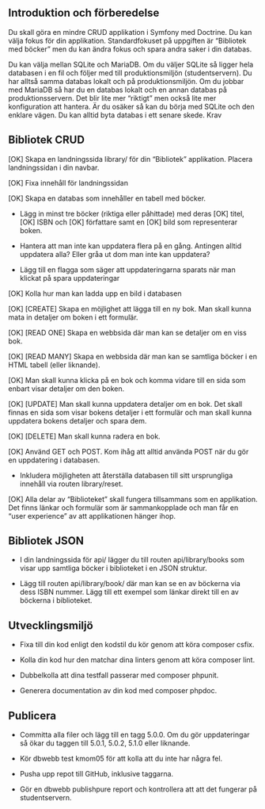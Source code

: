 ## Introduktion och förberedelse

Du skall göra en mindre CRUD applikation i Symfony med Doctrine. Du kan välja fokus för din applikation. Standardfokuset på uppgiften är “Bibliotek med böcker” men du kan ändra fokus och spara andra saker i din databas.

Du kan välja mellan SQLite och MariaDB. Om du väljer SQLite så ligger hela databasen i en fil och följer med till produktionsmiljön (studentservern). Du har alltså samma databas lokalt och på produktionsmiljön. Om du jobbar med MariaDB så har du en databas lokalt och en annan databas på produktionsservern. Det blir lite mer “riktigt” men också lite mer konfiguration att hantera. Är du osäker så kan du börja med SQLite och den enklare vägen. Du kan alltid byta databas i ett senare skede.
Krav

## Bibliotek CRUD

[OK] Skapa en landningssida library/ för din “Bibliotek” applikation. Placera landningssidan i din navbar.

[OK] Fixa innehåll för landningssidan

[OK] Skapa en databas som innehåller en tabell med böcker. 

* Lägg in minst tre böcker (riktiga eller påhittade) med deras 
    [OK] titel, 
    [OK] ISBN och 
    [OK] författare samt en 
    [OK] bild som representerar boken.



* Hantera att man inte kan uppdatera flera på en gång. Antingen alltid uppdatera alla? Eller gråa ut dom man inte kan uppdatera?
* Lägg till en flagga som säger att uppdateringarna sparats när man klickat på spara uppdateringar


[OK] Kolla hur man kan ladda upp en bild i databasen

[OK] [CREATE] Skapa en möjlighet att lägga till en ny bok. Man skall kunna mata in detaljer om boken i ett formulär.

[OK] [READ ONE] Skapa en webbsida där man kan se detaljer om en viss bok.


[OK] [READ MANY] Skapa en webbsida där man kan se samtliga böcker i en HTML tabell (eller liknande).

[OK] Man skall kunna klicka på en bok och komma vidare till en sida som enbart visar detaljer om den boken.



[OK] [UPDATE] Man skall kunna uppdatera detaljer om en bok. Det skall finnas en sida som visar bokens detaljer i ett formulär och man skall kunna uppdatera bokens detaljer och spara dem.


[OK] [DELETE] Man skall kunna radera en bok.

[OK] Använd GET och POST. Kom ihåg att alltid använda POST när du gör en uppdatering i databasen.

* Inkludera möjligheten att återställa databasen till sitt ursprungliga innehåll via routen library/reset.

[OK] Alla delar av “Biblioteket” skall fungera tillsammans som en applikation. Det finns länkar och formulär som är sammankopplade och man får en “user experience” av att applikationen hänger ihop.

## Bibliotek JSON

* I din landningssida för api/ lägger du till routen api/library/books som visar upp samtliga böcker i biblioteket i en JSON struktur.

* Lägg till routen api/library/book/<isbn> där man kan se en av böckerna via dess ISBN nummer. Lägg till ett exempel som länkar direkt till en av böckerna i biblioteket.

## Utvecklingsmiljö

* Fixa till din kod enligt den kodstil du kör genom att köra composer csfix.

* Kolla din kod hur den matchar dina linters genom att köra composer lint.

* Dubbelkolla att dina testfall passerar med composer phpunit.

* Generera documentation av din kod med composer phpdoc.

## Publicera

* Committa alla filer och lägg till en tagg 5.0.0. Om du gör uppdateringar så ökar du taggen till 5.0.1, 5.0.2, 5.1.0 eller liknande.

* Kör dbwebb test kmom05 för att kolla att du inte har några fel.

* Pusha upp repot till GitHub, inklusive taggarna.

* Gör en dbwebb publishpure report och kontrollera att att det fungerar på studentservern.
